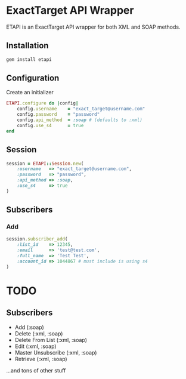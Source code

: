 ExactTarget API Wrapper
=======================

ETAPI is an ExactTarget API wrapper for both XML and SOAP methods.

Installation
------------

```ruby
gem install etapi
```

Configuration
-------------

Create an initializer

```ruby
ETAPI.configure do |config|
	config.username    = "exact_target@username.com"
	config.password    = "password"
	config.api_method  = :soap # (defaults to :xml)
	config.use_s4      = true
end
```

Session
-------

```ruby
session = ETAPI::Session.new(
	:username   => "exact_target@username.com",
	:password   => "password",
	:api_method => :soap,
	:use_s4     => true
)
```

Subscribers
-----------

### Add

```ruby
session.subscriber_add(
	:list_id    => 12345,
	:email      => 'test@test.com',
	:full_name  => 'Test Test',
	:account_id => 1044867 # must include is using s4
)
```

TODO
====

Subscribers
-----------

* Add (:soap)
* Delete (:xml, :soap)
* Delete From List (:xml, :soap)
* Edit (:xml, :soap)
* Master Unsubscribe (:xml, :soap)
* Retrieve (:xml, :soap)

...and tons of other stuff 